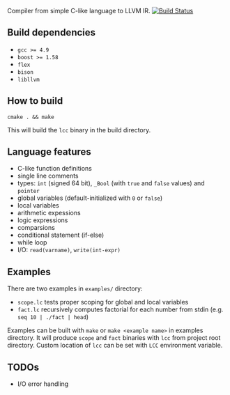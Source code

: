 Compiler from simple C-like language to LLVM IR.
[![Build Status](https://travis-ci.org/yulya3102/compiler.svg?branch=master)](https://travis-ci.org/yulya3102/compiler)

## Build dependencies

* `gcc >= 4.9`
* `boost >= 1.58`
* `flex`
* `bison`
* `libllvm`

## How to build

```
cmake . && make
```

This will build the `lcc` binary in the build directory.

## Language features

* C-like function definitions
* single line comments
* types: `int` (signed 64 bit), `_Bool` (with `true` and `false` values) and `pointer`
* global variables (default-initialized with `0` or `false`)
* local variables
* arithmetic expessions
* logic expressions
* comparsions
* conditional statement (if-else)
* while loop
* I/O: `read(varname)`, `write(int-expr)`

## Examples

There are two examples in `examples/` directory:

*   `scope.lc` tests proper scoping for global and local variables
*   `fact.lc` recursively computes factorial for each number from stdin
    (e.g. `seq 10 | ./fact | head`)

Examples can be built with `make` or `make <example name>` in examples
directory. It will produce `scope` and `fact` binaries with `lcc` from
project root directory.  Custom location of `lcc` can be set with `LCC`
environment variable.

## TODOs

* I/O error handling
